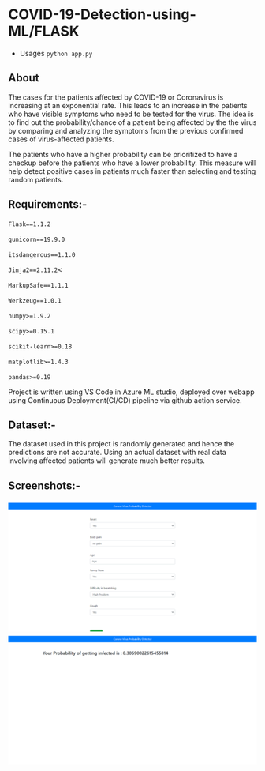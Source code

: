 # COVID-19-Detection-using-ML/FLASK
+ Usages `python app.py`
## About
The cases for the patients affected by COVID-19 or Coronavirus is increasing at an exponential rate.  This leads to an increase in the patients who have visible symptoms who need to be tested for the virus. The idea is to find out the probability/chance of a patient being affected by the the virus by comparing and analyzing the symptoms from the previous confirmed cases of virus-affected patients.

The patients who have a higher probability can be prioritized to have a checkup before the patients who have a lower probability. This measure will help detect positive cases in patients much faster than selecting and testing random patients.

## Requirements:-
`Flask==1.1.2`

`gunicorn==19.9.0`

`itsdangerous==1.1.0`

`Jinja2==2.11.2`<

`MarkupSafe==1.1.1`

`Werkzeug==1.0.1`

`numpy>=1.9.2`

`scipy>=0.15.1`

`scikit-learn>=0.18`

`matplotlib>=1.4.3`

`pandas>=0.19`

Project is written using VS Code in Azure ML studio, deployed over webapp using Continuous Deployment(CI/CD) pipeline via github action service.

## Dataset:-
The dataset used in this project is randomly generated and hence the predictions are not accurate. Using an actual dataset with real data involving affected patients will generate much better results. 

## Screenshots:-
![..](im.png)
![..](image1.png)
